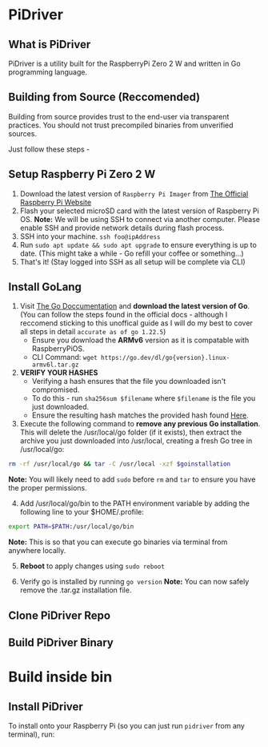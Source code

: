 # PiDriver

What is PiDriver
----------------
PiDriver is a utility built for the RaspberryPi Zero 2 W and written in Go programming language.

Building from Source (Reccomended)
-------------------------------------------------
Building from source provides trust to the end-user via transparent practices. You should not trust precompiled binaries from unverified sources.

Just follow these steps -

Setup Raspberry Pi Zero 2 W
---------------------------
1. Download the latest version of `Raspberry Pi Imager` from [The Official Raspberry Pi Website](https://www.raspberrypi.com/software/)
2. Flash your selected microSD card with the latest version of Raspberry Pi OS.
**Note:** We will be using SSH to connect via another computer. Please enable SSH and provide network details during flash process.
3. SSH into your machine. `ssh foo@ipAddress`
4. Run `sudo apt update && sudo apt upgrade` to ensure everything is up to date. (This might take a while - Go refill your coffee or something...)
5. That's it! (Stay logged into SSH as all setup will be complete via CLI)

Install GoLang
--------------
1. Visit [The Go Doccumentation](https://go.dev/doc/install) and **download the latest version of Go**. (You can follow the steps found in the official docs - although I reccomend sticking to this unoffical guide as I will do my best to cover all steps in detail `accurate as of go 1.22.5`)
    - Ensure you download the **ARMv6** version as it is compatable with RaspberryPiOS.
    - CLI Command: `wget https://go.dev/dl/go{version}.linux-armv6l.tar.gz`
2. **VERIFY YOUR HASHES**
    - Verifying a hash ensures that the file you downloaded isn't compromised.
    - To do this - run `sha256sum $filename` where `$filename` is the file you just downloaded.
    - Ensure the resulting hash matches the provided hash found [Here](https://go.dev/dl/).
3. Execute the following command to **remove any previous Go installation**. This will delete the /usr/local/go folder (if it exists), then extract the archive you just downloaded into /usr/local, creating a fresh Go tree in /usr/local/go:

```bash
rm -rf /usr/local/go && tar -C /usr/local -xzf $goinstallation
```
**Note:** You will likely need to add `sudo` before `rm` and `tar` to ensure you have the proper permissions.

4. Add /usr/local/go/bin to the PATH environment variable by adding the following line to your $HOME/.profile:

```bash
export PATH=$PATH:/usr/local/go/bin
```
**Note:** This is so that you can execute go binaries via terminal from anywhere locally.

5. **Reboot** to apply changes using `sudo reboot`

6. Verify go is installed by running `go version`
**Note:** You can now safely remove the .tar.gz installation file.

Clone PiDriver Repo
-------------------

Build PiDriver Binary
---------------------
# Build inside bin

Install PiDriver
----------------
To install onto your Raspberry Pi (so you can just run `pidriver` from any terminal), run:
